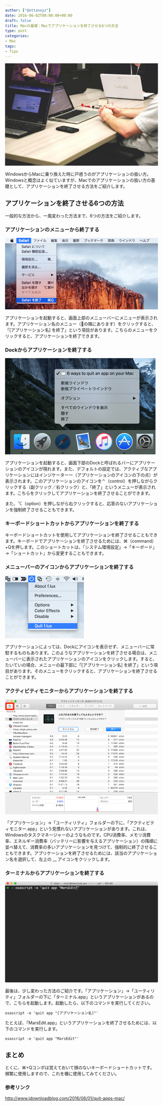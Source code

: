 ```yaml
---
author: ["@ottanxyz"]
date: 2016-06-02T00:00:00+00:00
draft: false
title: Macの基礎：Macでアプリケーションを終了させる6つの方法
type: post
categories:
- Mac
tags:
- Tips
---
```


![](160602-57502d48e7a58.jpg)






WindowsからMacに乗り換えた時に戸惑うのがアプリケーションの扱い方。Windowsと概念はよく似ていますが、Macでのアプリケーションの扱い方の基礎として、アプリケーションを終了させる方法をご紹介します。





## アプリケーションを終了させる6つの方法





一般的な方法から、一風変わった方法まで、6つの方法をご紹介します。





### アプリケーションのメニューから終了する





![](160602-57502d5291bd8.png)






アプリケーションを起動すると、画面上部のメニューバーにメニューが表示されます。アプリケーション名のメニュー（の隣にあります）をクリックすると、「[アプリケーション名] を終了」という項目があります。こちらのメニューをクリックすると、アプリケーションを終了できます。





### Dockからアプリケーションを終了する





![](160602-57502d59b335a.png)






アプリケーションを起動すると、画面下部のDockと呼ばれるバーにアプリケーションのアイコンが現れます。また、デフォルトの設定では、アクティブなアプリケーションにはインジケーターー（アプリケーションのアイコンの下の点）が表示されます。このアプリケーションのアイコンを⌃（control）を押しながらクリックする（副クリック／右クリック）と、「終了」というメニューが表示されます。こちらをクリックしてアプリケーションを終了させることができます。





また、⌥（option）を押しながら右クリックすると、応答のないアプリケーションを強制終了させることもできます。





### キーボードショートカットからアプリケーションを終了する





キーボードショートカットを使用してアプリケーションを終了させることもできます。キーボードでアプリケーションを終了させるためには、⌘（command）+Qを押します。このショートカットは、「システム環境設定」→「キーボード」→「ショートカット」から変更することもできます。





### メニューバーのアイコンからアプリケーションを終了する





![](160602-57502d605effe.png)






アプリケーションによっては、Dockにアイコンを表示せず、メニューバーに常駐するものもあります。このようなアプリケーションを終了させる場合は、メニューバーに表示されたアプリケーションのアイコンをクリックします。すると、たいていの場合、メニューの最下部に「[アプリケーション名] を終了」という項目があります。そのメニューをクリックすると、アプリケーションを終了させることができます。





### アクティビティモニターからアプリケーションを終了する





![](160602-57502d662333f.png)






「アプリケーション」→「ユーティリティ」フォルダーの下に、「アクティビティモニター.app」という見慣れないアプリケーションがあります。これは、Windowsのタスクマネージャーのようなものです。CPU消費率、メモリ消費率、エネルギー消費率（バッテリーに影響を与えるアプリケーション）の降順に並べ替えて、消費率の多いアプリケーションを見つけて、強制的に終了させることもできます。アプリケーションを終了させるためには、該当のアプリケーション名を選択して、左上の __ アイコンをクリックします。





### ターミナルからアプリケーションを終了する





![](160602-57502da140af2.png)






最後は、少し変わった方法のご紹介です。「アプリケーション」→「ユーティリティ」フォルダーの下に「ターミナル.app」というアプリケーションがあるので、こちらを起動します。起動したら、以下のコマンドを実行してください。





    osascript -e 'quit app "[アプリケーション名]"'





たとえば、「MarsEdit.app」というアプリケーションを終了させるためには、以下のコマンドを実行します。





    osascript -e 'quit app "MarsEdit"'





## まとめ





とくに、⌘+Qコンボは覚えておいて損のないキーボードショートカットです。頻繁に使用しますので、これを機に使用してみてください。





### 参考リンク



http://www.idownloadblog.com/2016/06/01/quit-apps-mac/
